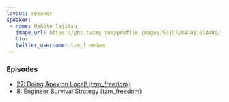 ```yaml
---
layout: speaker
speaker:
 - name: Makoto Tajitsu
   image_url: https://pbs.twimg.com/profile_images/521572047911014401/_bezOit_.png
   bio:
   twitter_username: tzm_freedom
---
```


### Episodes

- [27: Doing Apex on Local! (tzm_freedom)](/027/)
- [8: Engineer Survival Strategy (tzm_freedom)](/008/)
